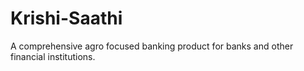 # Krishi-Saathi
A comprehensive agro focused banking product for banks and other financial institutions.
